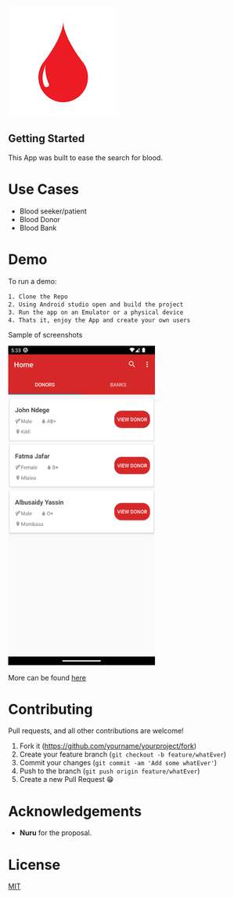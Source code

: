 ![Blood App logo](/assets/screen_shots/blood_drop.png)



## Getting Started

This App was built to ease the search for blood.




# Use Cases

- Blood seeker/patient 
- Blood Donor
- Blood Bank


# Demo
To run a demo:

    1. Clone the Repo
    2. Using Android studio open and build the project
    3. Run the app on an Emulator or a physical device
    4. Thats it, enjoy the App and create your own users

Sample of screenshots

<kbd> 
<img src="https://github.com/albusaidyy/Blood-App/blob/master/assets/screen_shots/blood_seeker/1.png" alt="Sample App image" width="300" >
</kbd>

More can be found [here](/assets/screen_shots/)

# Contributing
Pull requests, and all other contributions are welcome!

1. Fork it (<https://github.com/yourname/yourproject/fork>)
2. Create your feature branch (`git checkout -b feature/whatEver`)
3. Commit your changes (`git commit -am 'Add some whatEver'`)
4. Push to the branch (`git push origin feature/whatEver`)
5. Create a new Pull Request :grin:

# Acknowledgements

+ **Nuru** for the proposal.



# License
[MIT](https://choosealicense.com/licenses/mit/)